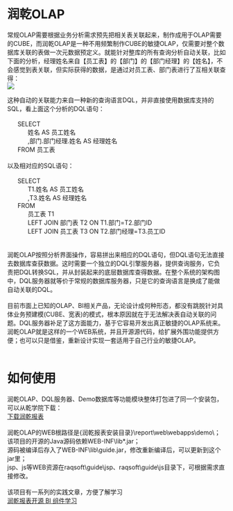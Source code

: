 # 润乾OLAP
常规OLAP需要根据业务分析需求预先把相关表关联起来，制作成用于OLAP需要的CUBE，而润乾OLAP是一种不用频繁制作CUBE的敏捷OLAP，仅需要对整个数据库关联的表做一次元数据预定义。就能针对整库的所有查询分析自动关联，比如下面的分析，经理姓名来自【员工表】的【部门】的【部门经理】的【姓名】，不会感觉到表关联，但实际获得的数据，是通过对员工表、部门表进行了互相关联查得：<br>
<img src="http://img.raqsoft.com.cn/docx/1614069868548100.png"/><br>

这种自动的关联能力来自一种新的查询语言DQL，并非直接使用数据库支持的SQL，看上面这个分析的DQL语句：<br><br>
&nbsp;&nbsp;&nbsp;&nbsp;&nbsp;&nbsp;SELECT <br>
&nbsp;&nbsp;&nbsp;&nbsp;&nbsp;&nbsp;&nbsp;&nbsp;&nbsp;&nbsp;&nbsp;&nbsp;姓名 AS 员工姓名<br>
&nbsp;&nbsp;&nbsp;&nbsp;&nbsp;&nbsp;&nbsp;&nbsp;&nbsp;&nbsp;&nbsp;&nbsp;,部门.部门经理.姓名 AS 经理姓名<br>
&nbsp;&nbsp;&nbsp;&nbsp;&nbsp;&nbsp;FROM 员工表<br>
<br>
以及相对应的SQL语句：<br><br>
&nbsp;&nbsp;&nbsp;&nbsp;&nbsp;&nbsp;SELECT<br>
&nbsp;&nbsp;&nbsp;&nbsp;&nbsp;&nbsp;&nbsp;&nbsp;&nbsp;&nbsp;&nbsp;&nbsp;T1.姓名 AS 员工姓名<br>
&nbsp;&nbsp;&nbsp;&nbsp;&nbsp;&nbsp;&nbsp;&nbsp;&nbsp;&nbsp;&nbsp;&nbsp;,T3.姓名 AS 经理姓名<br>
&nbsp;&nbsp;&nbsp;&nbsp;&nbsp;&nbsp;FROM<br>
&nbsp;&nbsp;&nbsp;&nbsp;&nbsp;&nbsp;&nbsp;&nbsp;&nbsp;&nbsp;&nbsp;&nbsp;员工表 T1<br> 
&nbsp;&nbsp;&nbsp;&nbsp;&nbsp;&nbsp;&nbsp;&nbsp;&nbsp;&nbsp;&nbsp;&nbsp;LEFT JOIN 部门表 T2 ON T1.部门=T2.部门ID<br>
&nbsp;&nbsp;&nbsp;&nbsp;&nbsp;&nbsp;&nbsp;&nbsp;&nbsp;&nbsp;&nbsp;&nbsp;LEFT JOIN 员工表 T3 ON T2.部门经理=T3.员工ID<br>
<br>	
润乾OLAP按照分析界面操作，容易拼出来相应的DQL语句，但DQL语句无法直接去数据库查获数据。这时需要一个独立的DQL引擎服务器，提供查询服务，它负责把DQL转换SQL，并从封装起来的底层数据库查得数据。在整个系统的架构图中，DQL服务器就等价于常规的数据库服务器，只是它的查询语言是换成了能做自动关联的DQL。<br>
<br>
目前市面上已知的OLAP、BI相关产品，无论设计成何种形态，都没有跳脱针对具体业务预建模(CUBE、宽表)的模式，根本原因就在于无法解决表自动关联的问题。DQL服务器补足了这方面能力，基于它容易开发出真正敏捷的OLAP系统来。润乾OLAP就是这样的一个WEB系统，并且开源源代码，给扩展外围功能提供方便；也可以只是借鉴，重新设计实现一套适用于自己行业的敏捷OLAP。<br>
<br>
# 如何使用
润乾OLAP、DQL服务器、Demo数据库等功能模块整体打包进了同一个安装包，可以从乾学院下载：<br>
<a href="http://c.raqsoft.com.cn/tag/Download">下载润乾报表</a><br>
<br>
润乾OLAP的WEB根路径是{润乾报表安装目录}\report\web\webapps\demo\；<br>
该项目的开源的Java源码依赖WEB-INF\lib\*.jar；<br>
源码被编译后存入了WEB-INF\lib\guide.jar，修改重新编译后，可以更新到这个jar里；<br>
jsp、js等WEB资源在raqsoft\guide\jsp、raqsoft\guide\js目录下，可根据需求直接修改。<br>
<br>
该项目有一系列的实践文章，方便了解学习<br>
<a href="http://c.raqsoft.com.cn/article/1600818947479">润乾报表开源 BI 组件学习</a><br>
